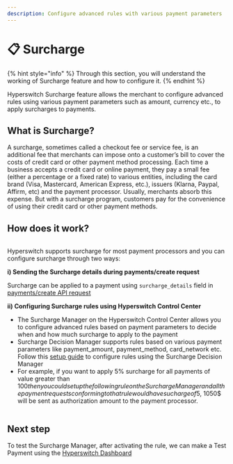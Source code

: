 ```yaml
---
description: Configure advanced rules with various payment parameters
---
```


# 📋 Surcharge

{% hint style="info" %}
Through this section, you will understand the working of Surcharge feature and how to configure it.
{% endhint %}

Hyperswitch Surcharge feature allows the merchant to configure advanced rules using various payment parameters such as amount, currency etc., to apply surcharges to payments.

## What is Surcharge?

A surcharge, sometimes called a checkout fee or service fee, is an additional fee that merchants can impose onto a customer’s bill to cover the costs of credit card or other payment method processing. Each time a business accepts a credit card or online payment, they pay a small fee (either a percentage or a fixed rate) to various entities, including the card brand (Visa, Mastercard, American Express, etc.), issuers (Klarna, Paypal, Affirm, etc) and the payment processor. Usually, merchants absorb this expense. But with a surcharge program, customers pay for the convenience of using their credit card or other payment methods.

## How does it work?

<figure><img src="../../../.gitbook/assets/Surcharge.drawio (1).svg" alt=""><figcaption></figcaption></figure>

Hyperswitch supports surcharge for most payment processors and you can configure surcharge through two ways:

**i) Sending the Surcharge details during payments/create request**

Surcharge can be applied to a payment using `surcharge_details` field in [payments/create API request](https://api-reference.hyperswitchpay.com/api-reference/payments/payments--create)

**ii) Configuring Surcharge rules using Hyperswitch Control Center**

* The Surcharge Manager on the Hyperswitch Control Center allows you to configure advanced rules based on payment parameters to decide when and how much surcharge to apply to the payment
* Surcharge Decision Manager supports rules based on various payment parameters like payment\_amount, payment\_method, card\_network etc. Follow this [setup guide](setup-guide.md) to configure rules using the Surcharge Decision Manager
* For example, if you want to apply 5% surcharge for all payments of value greater than $100 then you could setup the following rule on the Surcharge Manager and all the payment requests conforming to that rule would have sucharge of 5% of the original amount being applied to it. ie, If payment amount is 1000$, 1050$ will be sent as authorization amount to the payment processor.

<figure><img src="../../../.gitbook/assets/Screenshot 2024-07-01 at 11.52.18 AM.png" alt=""><figcaption></figcaption></figure>

## Next step

To test the Surcharge Manager, after activating the rule, we can make a Test Payment using the [Hyperswitch Dashboard](https://app.hyperswitchpay.com/sdk)

